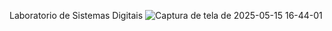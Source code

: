 Laboratorio de Sistemas Digitais
![Captura de tela de 2025-05-15 16-44-01](https://github.com/user-attachments/assets/0d4eda5c-4b11-4328-850d-7265cf5131de)
